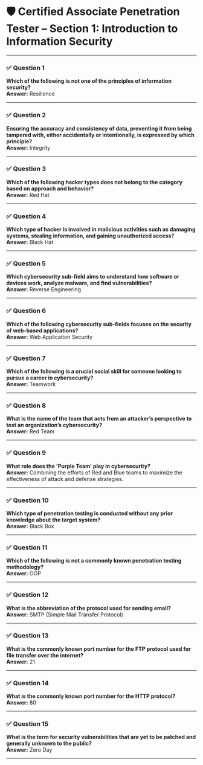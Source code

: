 # 🛡️ Certified Associate Penetration Tester – Section 1: Introduction to Information Security

---

### ✅ Question 1  
**Which of the following is not one of the principles of information security?**  
**Answer:** Resilience  

---

### ✅ Question 2  
**Ensuring the accuracy and consistency of data, preventing it from being tampered with, either accidentally or intentionally, is expressed by which principle?**  
**Answer:** Integrity  

---

### ✅ Question 3  
**Which of the following hacker types does not belong to the category based on approach and behavior?**  
**Answer:** Red Hat  

---

### ✅ Question 4  
**Which type of hacker is involved in malicious activities such as damaging systems, stealing information, and gaining unauthorized access?**  
**Answer:** Black Hat  

---

### ✅ Question 5  
**Which cybersecurity sub-field aims to understand how software or devices work, analyze malware, and find vulnerabilities?**  
**Answer:** Reverse Engineering  

---

### ✅ Question 6  
**Which of the following cybersecurity sub-fields focuses on the security of web-based applications?**  
**Answer:** Web Application Security  

---

### ✅ Question 7  
**Which of the following is a crucial social skill for someone looking to pursue a career in cybersecurity?**  
**Answer:** Teamwork  

---

### ✅ Question 8  
**What is the name of the team that acts from an attacker’s perspective to test an organization’s cybersecurity?**  
**Answer:** Red Team  

---

### ✅ Question 9  
**What role does the 'Purple Team' play in cybersecurity?**  
**Answer:** Combining the efforts of Red and Blue teams to maximize the effectiveness of attack and defense strategies.  

---

### ✅ Question 10  
**Which type of penetration testing is conducted without any prior knowledge about the target system?**  
**Answer:** Black Box  

---

### ✅ Question 11  
**Which of the following is not a commonly known penetration testing methodology?**  
**Answer:** OOP  

---

### ✅ Question 12  
**What is the abbreviation of the protocol used for sending email?**  
**Answer:** SMTP (Simple Mail Transfer Protocol)  

---

### ✅ Question 13  
**What is the commonly known port number for the FTP protocol used for file transfer over the internet?**  
**Answer:** 21  

---

### ✅ Question 14  
**What is the commonly known port number for the HTTP protocol?**  
**Answer:** 80  

---

### ✅ Question 15  
**What is the term for security vulnerabilities that are yet to be patched and generally unknown to the public?**  
**Answer:** Zero Day  

---
